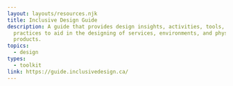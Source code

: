 ```yaml
---
layout: layouts/resources.njk
title: Inclusive Design Guide
description: A guide that provides design insights, activities, tools, and
  practices to aid in the designing of services, environments, and physical
  products.
topics:
  - design
types:
  - toolkit
link: https://guide.inclusivedesign.ca/
---
```

